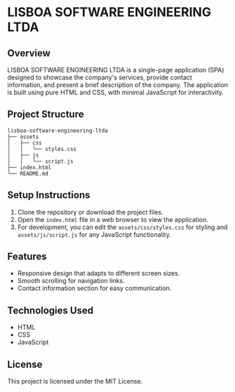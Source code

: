# LISBOA SOFTWARE ENGINEERING LTDA

## Overview
LISBOA SOFTWARE ENGINEERING LTDA is a single-page application (SPA) designed to showcase the company's services, provide contact information, and present a brief description of the company. The application is built using pure HTML and CSS, with minimal JavaScript for interactivity.

## Project Structure
```
lisboa-software-engineering-ltda
├── assets
│   ├── css
│   │   └── styles.css
│   ├── js
│   │   └── script.js
├── index.html
└── README.md
```

## Setup Instructions
1. Clone the repository or download the project files.
2. Open the `index.html` file in a web browser to view the application.
3. For development, you can edit the `assets/css/styles.css` for styling and `assets/js/script.js` for any JavaScript functionality.

## Features
- Responsive design that adapts to different screen sizes.
- Smooth scrolling for navigation links.
- Contact information section for easy communication.

## Technologies Used
- HTML
- CSS
- JavaScript

## License
This project is licensed under the MIT License.